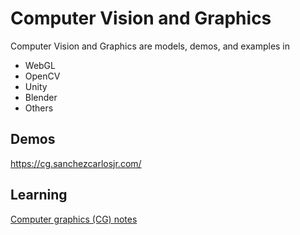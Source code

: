 # Computer Vision and Graphics
Computer Vision and Graphics are models, demos, and examples in
* WebGL
* OpenCV
* Unity
* Blender
* Others

## Demos
https://cg.sanchezcarlosjr.com/

## Learning
[Computer graphics (CG) notes](https://carlos-eduardo-sanchez-torres.sanchezcarlosjr.com/Computer-Graphics-CG-0dd2efc64df946359e6b8edaa91eb947)

